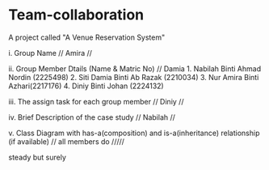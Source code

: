 # Team-collaboration
A project called "A Venue Reservation System"

i. Group Name // Amira //


ii. Group Member Dtails (Name & Matric No) // Damia
    1. Nabilah Binti Ahmad Nordin (2225498)
    2. Siti Damia Binti Ab Razak (2210034)
    3. ⁠Nur Amira Binti Azhari(2217176)
    4. ⁠Diniy Binti Johan (2224132)


iii. The assign task for each group member  // Diniy //


iv. Brief Description of the case study // Nabilah //

v. Class Diagram with has-a(composition) and is-a(inheritance) relationship (if available)  // all members do /////

steady but surely